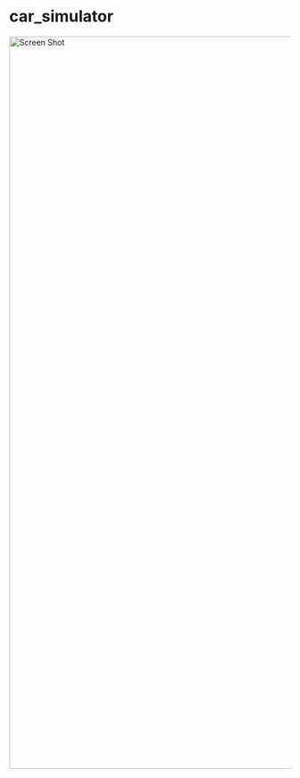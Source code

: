# car_simulator



<img width="1312" alt="Screen Shot" src="https://user-images.githubusercontent.com/74038682/141930385-ec9cad62-e38c-4a8d-b74c-2fb7a2f645af.png">
